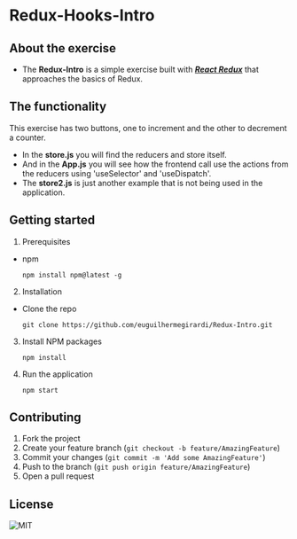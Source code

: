 # Redux-Hooks-Intro

## About the exercise

- The **Redux-Intro** is a simple exercise built with [**_React Redux_**](https://react-redux.js.org/) that approaches the basics of Redux.

## The functionality

This exercise has two buttons, one to increment and the other to decrement a counter.
- In the **store.js** you will find the reducers and store itself.
- And in the **App.js** you will see how the frontend call use the actions from the reducers using 'useSelector' and 'useDispatch'.
- The **store2.js** is just another example that is not being used in the application.

## Getting started

1.  Prerequisites

- npm

      npm install npm@latest -g

2. Installation

- Clone the repo

      git clone https://github.com/euguilhermegirardi/Redux-Intro.git
      
3. Install NPM packages

       npm install
       
4. Run the application

       npm start


## Contributing

1.  Fork the project
2.  Create your feature branch (`git checkout -b feature/AmazingFeature`)
3.  Commit your changes (`git commit -m 'Add some AmazingFeature'`)
4.  Push to the branch (`git push origin feature/AmazingFeature`)
5.  Open a pull request

## License

![MIT](https://img.shields.io/badge/License-MIT-blue.svg)
